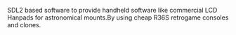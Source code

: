 SDL2 based software to provide handheld software like  commercial LCD Hanpads for astronomical mounts.By using cheap R36S retrogame consoles and clones.
